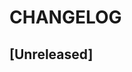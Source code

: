 # CHANGELOG

## [Unreleased]

<!--
[Unreleased]: https://github.com/jeckel-lab/mautic-webhook-parser/compare/1.0.0...main
[1.0.0]: https://github.com/jeckel-lab/mautic-webhook-parser/tree/1.0.0
-->
